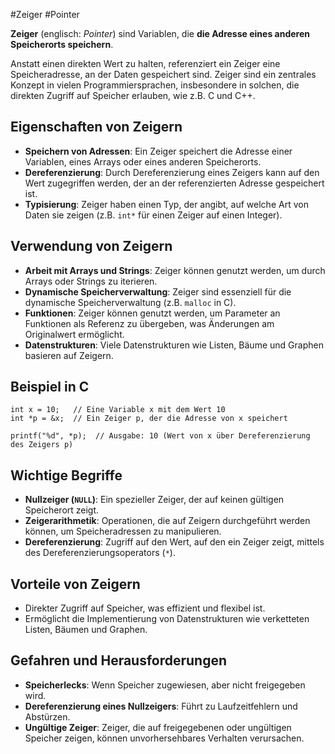 #Zeiger #Pointer

**Zeiger** (englisch: _Pointer_) sind Variablen, die **die Adresse eines anderen Speicherorts speichern**.

Anstatt einen direkten Wert zu halten, referenziert ein Zeiger eine Speicheradresse, an der Daten gespeichert sind. Zeiger sind ein zentrales Konzept in vielen Programmiersprachen, insbesondere in solchen, die direkten Zugriff auf Speicher erlauben, wie z.B. C und C++.

## Eigenschaften von Zeigern

- **Speichern von Adressen**: Ein Zeiger speichert die Adresse einer Variablen, eines Arrays oder eines anderen Speicherorts.
- **Dereferenzierung**: Durch Dereferenzierung eines Zeigers kann auf den Wert zugegriffen werden, der an der referenzierten Adresse gespeichert ist.
- **Typisierung**: Zeiger haben einen Typ, der angibt, auf welche Art von Daten sie zeigen (z.B. `int*` für einen Zeiger auf einen Integer).

## Verwendung von Zeigern

- **Arbeit mit Arrays und Strings**: Zeiger können genutzt werden, um durch Arrays oder Strings zu iterieren.
- **Dynamische Speicherverwaltung**: Zeiger sind essenziell für die dynamische Speicherverwaltung (z.B. `malloc` in C).
- **Funktionen**: Zeiger können genutzt werden, um Parameter an Funktionen als Referenz zu übergeben, was Änderungen am Originalwert ermöglicht.
- **Datenstrukturen**: Viele Datenstrukturen wie Listen, Bäume und Graphen basieren auf Zeigern.

## Beispiel in C

```clike
int x = 10;   // Eine Variable x mit dem Wert 10
int *p = &x;  // Ein Zeiger p, der die Adresse von x speichert

printf("%d", *p);  // Ausgabe: 10 (Wert von x über Dereferenzierung des Zeigers p)

```

## Wichtige Begriffe

- **Nullzeiger (`NULL`)**: Ein spezieller Zeiger, der auf keinen gültigen Speicherort zeigt.
- **Zeigerarithmetik**: Operationen, die auf Zeigern durchgeführt werden können, um Speicheradressen zu manipulieren.
- **Dereferenzierung**: Zugriff auf den Wert, auf den ein Zeiger zeigt, mittels des Dereferenzierungsoperators (`*`).

## Vorteile von Zeigern

- Direkter Zugriff auf Speicher, was effizient und flexibel ist.
- Ermöglicht die Implementierung von Datenstrukturen wie verketteten Listen, Bäumen und Graphen.

## Gefahren und Herausforderungen

- **Speicherlecks**: Wenn Speicher zugewiesen, aber nicht freigegeben wird.
- **Dereferenzierung eines Nullzeigers**: Führt zu Laufzeitfehlern und Abstürzen.
- **Ungültige Zeiger**: Zeiger, die auf freigegebenen oder ungültigen Speicher zeigen, können unvorhersehbares Verhalten verursachen.